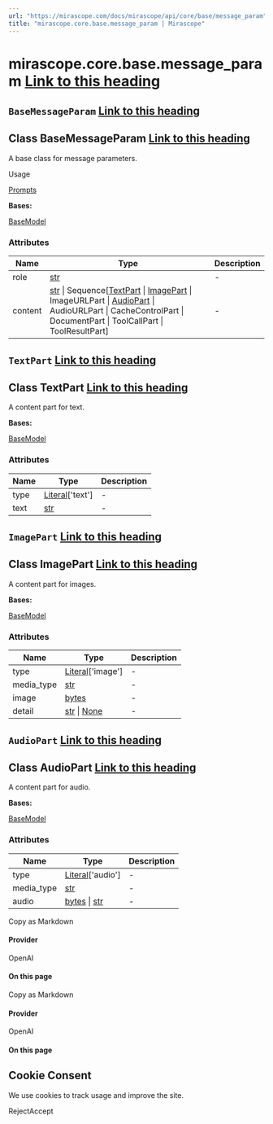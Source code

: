 ```yaml
---
url: "https://mirascope.com/docs/mirascope/api/core/base/message_param"
title: "mirascope.core.base.message_param | Mirascope"
---
```


# mirascope.core.base.message\_param [Link to this heading](https://mirascope.com/docs/mirascope/api/core/base/message_param\#mirascope-core-base-message-param)

## `BaseMessageParam` [Link to this heading](https://mirascope.com/docs/mirascope/api/core/base/message_param\#basemessageparam)

## Class BaseMessageParam [Link to this heading](https://mirascope.com/docs/mirascope/api/core/base/message_param\#basemessageparam)

A base class for message parameters.

Usage

[Prompts](https://mirascope.com/docs/mirascope/learn/prompts#prompt-templates-messages)

**Bases:**

[BaseModel](https://docs.pydantic.dev/latest/api/base_model/)

### Attributes

| Name | Type | Description |
| --- | --- | --- |
| role | [str](https://docs.python.org/3/library/stdtypes.html#str) | - |
| content | [str](https://docs.python.org/3/library/stdtypes.html#str) \| Sequence\[[TextPart](https://mirascope.com/docs/mirascope/api/core/base/message_param#textpart) \| [ImagePart](https://mirascope.com/docs/mirascope/api/core/base/message_param#imagepart) \| ImageURLPart \| [AudioPart](https://mirascope.com/docs/mirascope/api/core/base/message_param#audiopart) \| AudioURLPart \| CacheControlPart \| DocumentPart \| ToolCallPart \| ToolResultPart\] | - |

## `TextPart` [Link to this heading](https://mirascope.com/docs/mirascope/api/core/base/message_param\#textpart)

## Class TextPart [Link to this heading](https://mirascope.com/docs/mirascope/api/core/base/message_param\#textpart)

A content part for text.

**Bases:**

[BaseModel](https://docs.pydantic.dev/latest/api/base_model/)

### Attributes

| Name | Type | Description |
| --- | --- | --- |
| type | [Literal](https://docs.python.org/3/library/typing.html#typing.Literal)\['text'\] | - |
| text | [str](https://docs.python.org/3/library/stdtypes.html#str) | - |

## `ImagePart` [Link to this heading](https://mirascope.com/docs/mirascope/api/core/base/message_param\#imagepart)

## Class ImagePart [Link to this heading](https://mirascope.com/docs/mirascope/api/core/base/message_param\#imagepart)

A content part for images.

**Bases:**

[BaseModel](https://docs.pydantic.dev/latest/api/base_model/)

### Attributes

| Name | Type | Description |
| --- | --- | --- |
| type | [Literal](https://docs.python.org/3/library/typing.html#typing.Literal)\['image'\] | - |
| media\_type | [str](https://docs.python.org/3/library/stdtypes.html#str) | - |
| image | [bytes](https://docs.python.org/3/library/stdtypes.html#bytes) | - |
| detail | [str](https://docs.python.org/3/library/stdtypes.html#str) \| [None](https://docs.python.org/3/library/constants.html#None) | - |

## `AudioPart` [Link to this heading](https://mirascope.com/docs/mirascope/api/core/base/message_param\#audiopart)

## Class AudioPart [Link to this heading](https://mirascope.com/docs/mirascope/api/core/base/message_param\#audiopart)

A content part for audio.

**Bases:**

[BaseModel](https://docs.pydantic.dev/latest/api/base_model/)

### Attributes

| Name | Type | Description |
| --- | --- | --- |
| type | [Literal](https://docs.python.org/3/library/typing.html#typing.Literal)\['audio'\] | - |
| media\_type | [str](https://docs.python.org/3/library/stdtypes.html#str) | - |
| audio | [bytes](https://docs.python.org/3/library/stdtypes.html#bytes) \| [str](https://docs.python.org/3/library/stdtypes.html#str) | - |

Copy as Markdown

#### Provider

OpenAI

#### On this page

Copy as Markdown

#### Provider

OpenAI

#### On this page

## Cookie Consent

We use cookies to track usage and improve the site.

RejectAccept